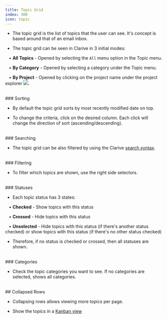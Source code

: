```yaml
---
title: Topic Grid
index: 300
icon: topic
---
```


* The topic grid is the list of topics that the user can see. 
It's concept is based around that of an email inbox. 

* The topic grid can be seen in Clarive in 3 initial modes:  <br />

&nbsp; &nbsp;• **All Topics** - Opened by selecting the `All` menu option in the Topic menu.  <br />

&nbsp; &nbsp;• **By Category** - Opened by selecting a category under the Topic menu.  <br />

&nbsp; &nbsp;• **By Project** - Opened by clicking on the project name under the project explorer <img src="/static/images/icons/project.png" />.

<br />
### Sorting 

* By default the topic grid sorts by most recently modified date on top.

* To change the criteria, click on the desired column. Each click will change the direction of sort (ascending/descending). 

<br />
### Searching

* The topic grid can be also filtered by using the Clarive [search syntax](getting-started/search-syntax).

<br />
### Filtering

* To filter which topics are shown, use the right side selectors.

<br />
### Statuses

* Each topic status has 3 states:<br />


&nbsp; &nbsp;• **Checked** - Show topics with this status <br />

&nbsp; &nbsp;• **Crossed** - Hide topics with this status <br />

&nbsp; &nbsp;• **Unselected** - Hide topics with this status (if there's another status checked) or show topics with this status (if there's no other status checked)  <br />

* Therefore, if no status is checked or crossed, then all statuses are shown. 

<br />
### Categories

* Check the topic categories you want to see. If no categories are selected, shows all categories.

<br />
## Collapsed Rows

* Collapsing rows allows viewing more topics per page. 

* Show the topics in a [Kanban view](getting-started/kanban)

